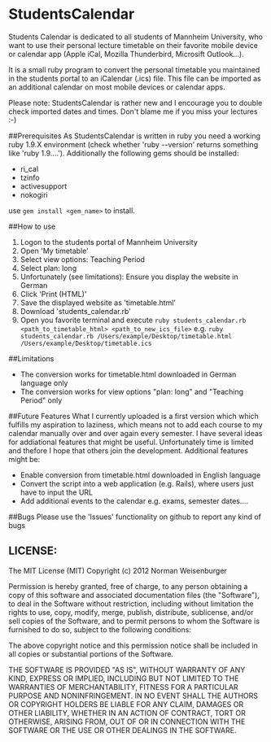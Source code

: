 StudentsCalendar
================

Students Calendar is dedicated to all students of Mannheim University, who want to use their
personal lecture timetable on their favorite mobile device or calendar app (Apple iCal, Mozilla Thunderbird, Microsift Outlook...).

It is a small ruby program to convert the personal timetable you maintained in the students portal 
to an iCalendar (.ics) file. This file can be imported as an additional calendar on most mobile devices or calendar apps.

Please note: StudentsCalendar is rather new and I encourage you to double check imported dates and times. Don't blame me if   you miss your lectures :-)

##Prerequisites
As StudentsCalendar is written in ruby you need a working ruby 1.9.X environment (check whether 'ruby --version' returns something like 'ruby 1.9....').
Additionally the following gems should be installed:
* ri_cal
* tzinfo
* activesupport
* nokogiri

use `gem install <gem_name>` to install.


##How to use
1. Logon to the students portal of Mannheim University
1. Open 'My timetable'
1. Select view options: Teaching Period
1. Select plan: long
1. Unfortunately (see limitations): Ensure you display the website in German
1. Click 'Print (HTML)'
1. Save the displayed website as 'timetable.html'
1. Download 'students_calendar.rb'
1. Open you favorite terminal and execute
   `ruby students_calendar.rb <path_to_timetable_html> <path_to_new_ics_file>`
   e.g. `ruby students_calendar.rb /Users/example/Desktop/timetable.html /Users/example/Desktop/timetable.ics`


##Limitations
* The conversion works for timetable.html downloaded in German language only
* The conversion works for view options "plan: long" and "Teaching Period" only

##Future Features
What I currently uploaded is a first version which which fulfills my aspiration to laziness, which means not to add each course to my calendar manually over and over again every semester.
I have several ideas for addiational features that might be useful.
Unfortunately time is limited and thefore I hope that others join the development.
Additional features might be:
* Enable conversion from timetable.html downloaded in English language
* Convert the script into a web application (e.g. Rails), where users just have to input the URL
* Add additional events to the calendar e.g. exams, semester dates....

##Bugs
Please use the 'Issues' functionality on github to report any kind of bugs


## LICENSE:

The MIT License (MIT)
Copyright (c) 2012 Norman Weisenburger

Permission is hereby granted, free of charge, to any person obtaining a copy of this software and associated documentation files (the "Software"), to deal in the Software without restriction, including without limitation the rights to use, copy, modify, merge, publish, distribute, sublicense, and/or sell copies of the Software, and to permit persons to whom the Software is furnished to do so, subject to the following conditions:

The above copyright notice and this permission notice shall be included in all copies or substantial portions of the Software.

THE SOFTWARE IS PROVIDED "AS IS", WITHOUT WARRANTY OF ANY KIND, EXPRESS OR IMPLIED, INCLUDING BUT NOT LIMITED TO THE WARRANTIES OF MERCHANTABILITY, FITNESS FOR A PARTICULAR PURPOSE AND NONINFRINGEMENT. IN NO EVENT SHALL THE AUTHORS OR COPYRIGHT HOLDERS BE LIABLE FOR ANY CLAIM, DAMAGES OR OTHER LIABILITY, WHETHER IN AN ACTION OF CONTRACT, TORT OR OTHERWISE, ARISING FROM, OUT OF OR IN CONNECTION WITH THE SOFTWARE OR THE USE OR OTHER DEALINGS IN THE SOFTWARE.